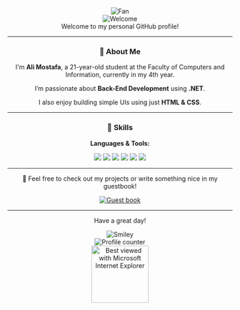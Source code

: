<div align="center">
  <img src="https://github.com/fnky/fnky/raw/fnky/img/fan-1.gif" alt="Fan" />
</div>

<div align="center">
  <img src="https://github.com/fnky/fnky/raw/fnky/img/welcome-fire.gif" alt="Welcome" />
</div>

<div align="center">
  Welcome to my personal GitHub profile!
</div>

<hr>

<div align="center">
  <h3>👋 About Me</h3>
  <p>I'm <strong>Ali Mostafa</strong>, a 21-year-old student at the Faculty of Computers and Information, currently in my 4th year.</p>
  <p>I’m passionate about <strong>Back-End Development</strong> using <strong>.NET</strong>.</p>
  <p>I also enjoy building simple UIs using just <strong>HTML & CSS</strong>.</p>
</div>

<hr>

<div align="center">
  <h3>🧠 Skills</h3>
  <p><strong>Languages & Tools:</strong></p>
  <p>
    <img src="https://img.shields.io/badge/C++-00599C?style=for-the-badge&logo=cplusplus&logoColor=white" />
    <img src="https://img.shields.io/badge/MySQL-00758F?style=for-the-badge&logo=mysql&logoColor=white" />
    <img src="https://img.shields.io/badge/SQL%20Server-CC2927?style=for-the-badge&logo=microsoftsqlserver&logoColor=white" />
    <img src="https://img.shields.io/badge/HTML5-E34F26?style=for-the-badge&logo=html5&logoColor=white" />
    <img src="https://img.shields.io/badge/CSS3-1572B6?style=for-the-badge&logo=css3&logoColor=white" />
    <img src="https://img.shields.io/badge/.NET-512BD4?style=for-the-badge&logo=dotnet&logoColor=white" />
  </p>
</div>

<hr>

<div align="center">
  <p>📖 Feel free to check out my projects or write something nice in my guestbook!</p>
  <a href="https://github.com/ali-mustafa"><img src="https://github.com/fnky/fnky/raw/fnky/img/guestbook.gif" alt="Guest book" /></a>
</div>

<hr>

<div align="center">
  <p>Have a great day!</p>
  <img src="https://github.com/fnky/fnky/raw/fnky/img/smile.gif" alt="Smiley" />
</div>

<div align="center">
  <img src="https://profile-counter.glitch.me/ali-mostafa/count.svg" alt="Profile counter" />
</div>

<div align="center">
  <img src="https://github.com/fnky/fnky/raw/fnky/img/ie.jpg" alt="Best viewed with Microsoft Internet Explorer" width="128" />
</div>
